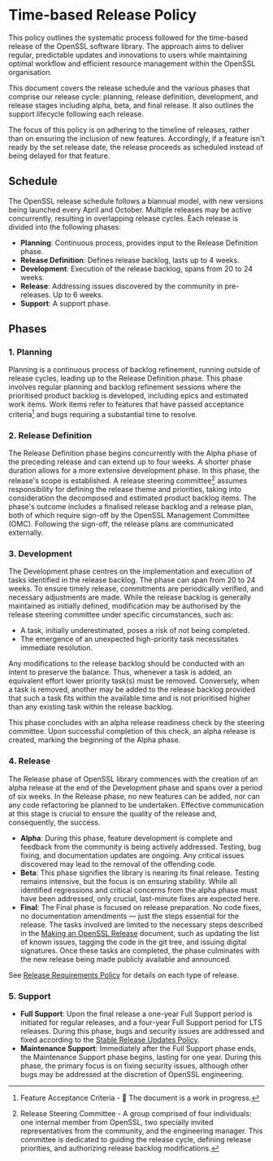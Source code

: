 # Time-based Release Policy

This policy outlines the systematic process followed for the time-based release
of the OpenSSL software library. The approach aims to deliver regular,
predictable updates and innovations to users while maintaining optimal workflow
and efficient resource management within the OpenSSL organisation.

This document covers the release schedule and the various phases that comprise
our release cycle: planning, release definition, development, and release stages
including alpha, beta, and final release. It also outlines the support lifecycle
following each release.

The focus of this policy is on adhering to the timeline of releases, rather than
on ensuring the inclusion of new features. Accordingly, if a feature isn't ready
by the set release date, the release proceeds as scheduled instead of being
delayed for that feature.

## Schedule

The OpenSSL release schedule follows a biannual model, with new versions being
launched every April and October. Multiple releases may be active concurrently,
resulting in overlapping release cycles. Each release is divided into the
following phases:

 * **Planning**:
   Continuous process, provides input to the Release Definition phase.
 * **Release Definition**:
   Defines release backlog, lasts up to 4 weeks.
 * **Development**:
   Execution of the release backlog, spans from 20 to 24 weeks.
 * **Release**:
   Addressing issues discovered by the community in pre-releases. Up to 6 weeks.
 * **Support**:
   A support phase.

## Phases

### 1. Planning

Planning is a continuous process of backlog refinement, running outside of
release cycles, leading up to the Release Definition phase. This phase involves
regular planning and backlog refinement sessions where the prioritised product
backlog is developed, including epics and estimated work items. Work items refer
to features that have passed acceptance criteria[^1] and bugs requiring a
substantial time to resolve.

### 2. Release Definition
The Release Definition phase begins concurrently with the Alpha phase of the
preceding release and can extend up to four weeks. A shorter phase duration
allows for a more extensive development phase. In this phase, the release's
scope is established. A release steering committee[^2] assumes responsibility for
defining the release theme and priorities, taking into consideration the
decomposed and estimated product backlog items. The phase's outcome includes a
finalised release backlog and a release plan, both of which require sign-off by
the OpenSSL Management Committee (OMC). Following the sign-off, the release
plans are communicated externally.

### 3. Development

The Development phase centres on the implementation and execution of tasks
identified in the release backlog. The phase can span from 20 to 24 weeks. To
ensure timely release, commitments are periodically verified, and necessary
adjustments are made. While the release backlog is generally maintained as
initially defined, modification may be authorised by the release steering
committee under specific circumstances, such as:

 * A task, initially underestimated, poses a risk of not being completed.
 * The emergence of an unexpected high-priority task necessitates immediate
   resolution.

Any modifications to the release backlog should be conducted with an intent to
preserve the balance. Thus, whenever a task is added, an equivalent effort lower
priority task(s) must be removed. Conversely, when a task is removed, another
may be added to the release backlog provided that such a task fits within the
available time and is not prioritised higher than any existing task within the
release backlog.

This phase concludes with an alpha release readiness check by the steering
committee. Upon successful completion of this check, an alpha release is
created, marking the beginning of the Alpha phase.

### 4. Release

The Release phase of OpenSSL library commences with the creation of an alpha
release at the end of the Development phase and spans over a period of six
weeks. In the Release phase, no new features can be added, nor can any code
refactoring be planned to be undertaken. Effective communication at this stage
is crucial to ensure the quality of the release and, consequently, the success.

  * **Alpha**:
  During this phase, feature development is complete and feedback from the
  community is being actively addressed. Testing, bug fixing, and documentation
  updates are ongoing. Any critical issues discovered may lead to the removal of
  the offending code.
  * **Beta**:
  This phase signifies the library is nearing its final release. Testing remains
  intensive, but the focus is on ensuring stability. While all identified
  regressions and critical concerns from the alpha phase must have been
  addressed, only crucial, last-minute fixes are expected here.
  * **Final**:
  The Final phase is focused on release preparation. No code fixes, no
  documentation amendments — just the steps essential for the release. The tasks
  involved are limited to the necessary steps described in the [Making an
  OpenSSL Release] document, such as updating the list of known issues, tagging
  the code in the git tree, and issuing digital signatures. Once these tasks are
  completed, the phase culminates with the new release being made publicly
  available and announced.

See [Release Requirements Policy] for details on each type of release.

### 5. Support

  * **Full Support**:
  Upon the final release a one-year Full Support period is initiated for regular
  releases, and a four-year Full Support period for LTS releases. During this
  phase, bugs and security issues are addressed and fixed according to the
  [Stable Release Updates Policy].
  * **Maintenance Support**:
  Immediately after the Full Support phase ends, the Maintenance Support phase
  begins, lasting for one year. During this phase, the primary focus is on
  fixing security issues, although other bugs may be addressed at the discretion
  of OpenSSL engineering.

[Stable Release Updates Policy]: /policies/technical/stable-release-updates/
[Release Requirements Policy]: /policies/technical/release-requirements/
[Making an OpenSSL Release]: https://github.com/openssl/tools/blob/master/HOWTO-make-a-release.md

[^1]: Feature Acceptance Criteria - 🚧 The document is a work in progress.
[^2]: Release Steering Committee - A group comprised of four individuals: one
    internal member from OpenSSL, two specially invited representatives from the
    community, and the engineering manager. This committee is dedicated to
    guiding the release cycle, defining release priorities, and authorizing
    release backlog modifications.
